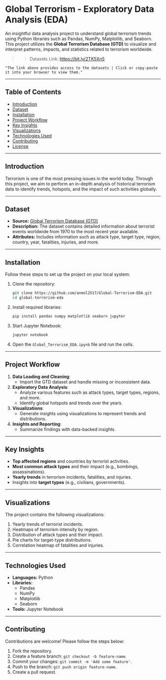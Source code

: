 # **Global Terrorism - Exploratory Data Analysis (EDA)**

An insightful data analysis project to understand global terrorism trends using Python libraries such as Pandas, NumPy, Matplotlib, and Seaborn. This project utilizes the **Global Terrorism Database (GTD)** to visualize and interpret patterns, impacts, and statistics related to terrorism worldwide.

>> Datasets Link: https://bit.ly/2TK5Xn5
```
"The link above provides access to the datasets | Click or copy-paste it into your browser to view them."
```
---

## **Table of Contents**
- [Introduction](#introduction)
- [Dataset](#dataset)
- [Installation](#installation)
- [Project Workflow](#project-workflow)
- [Key Insights](#key-insights)
- [Visualizations](#visualizations)
- [Technologies Used](#technologies-used)
- [Contributing](#contributing)
- [License](#license)

---

## **Introduction**
Terrorism is one of the most pressing issues in the world today. Through this project, we aim to perform an in-depth analysis of historical terrorism data to identify trends, hotspots, and the impact of such activities globally. 

---

## **Dataset**

- **Source:** [Global Terrorism Database (GTD)](https://www.start.umd.edu/gtd/)
- **Description:** The dataset contains detailed information about terrorist events worldwide from 1970 to the most recent year available.
- **Attributes:** Includes information such as attack type, target type, region, country, year, fatalities, injuries, and more.

---

## **Installation**
Follow these steps to set up the project on your local system:

1. Clone the repository:
   ```bash
   git clone https://github.com/anmol2517/Global-Terrorism-EDA.git
   cd global-terrorism-eda
   ```

2. Install required libraries:
   ```bash
   pip install pandas numpy matplotlib seaborn jupyter
   ```

3. Start Jupyter Notebook:
   ```bash
   jupyter notebook
   ```

4. Open the `Global_Terrorism_EDA.ipynb` file and run the cells.

---

## **Project Workflow**
1. **Data Loading and Cleaning**:
   - Import the GTD dataset and handle missing or inconsistent data.
2. **Exploratory Data Analysis**:
   - Analyze various features such as attack types, target types, regions, and more.
   - Identify global hotspots and trends over the years.
3. **Visualizations**:
   - Generate insights using visualizations to represent trends and distributions.
4. **Insights and Reporting**:
   - Summarize findings with data-backed insights.

---

## **Key Insights**
- **Top affected regions** and countries by terrorist activities.
- **Most common attack types** and their impact (e.g., bombings, assassinations).
- **Yearly trends** in terrorism incidents, fatalities, and injuries.
- Insights into **target types** (e.g., civilians, governments).
  
---

## **Visualizations**
The project contains the following visualizations:
1. Yearly trends of terrorist incidents.
2. Heatmaps of terrorism intensity by region.
3. Distribution of attack types and their impact.
4. Pie charts for target-type distributions.
5. Correlation heatmap of fatalities and injuries.

---

## **Technologies Used**
- **Languages:** Python
- **Libraries:**
  - Pandas
  - NumPy
  - Matplotlib
  - Seaborn
- **Tools:** Jupyter Notebook

---

## **Contributing**
Contributions are welcome! Please follow the steps below:
1. Fork the repository.
2. Create a feature branch: `git checkout -b feature-name`.
3. Commit your changes: `git commit -m 'Add some feature'`.
4. Push to the branch: `git push origin feature-name`.
5. Create a pull request.
